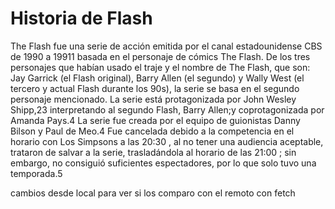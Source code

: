 # Historia de Flash

The Flash fue una serie de acción emitida por el canal estadounidense CBS de 1990 a 19911​ basada en el personaje de cómics The Flash. De los tres personajes que habían usado el traje y el nombre de The Flash, que son: Jay Garrick (el Flash original), Barry Allen (el segundo) y Wally West (el tercero y actual Flash durante los 90s), la serie se basa en el segundo personaje mencionado. La serie está protagonizada por John Wesley Shipp,2​3​ interpretando al segundo Flash, Barry Allen;y coprotagonizada por Amanda Pays.4​ La serie fue creada por el equipo de guionistas Danny Bilson y Paul de Meo.4​ Fue cancelada debido a la competencia en el horario con Los Simpsons a las 20:30 , al no tener una audiencia aceptable, trataron de salvar a la serie, trasladándola al horario de las 21:00 ; sin embargo, no consiguió suficientes espectadores, por lo que solo tuvo una temporada.5​

cambios desde local para ver si los comparo con el remoto con fetch
